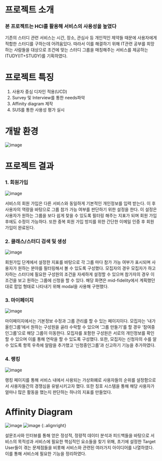 # 프로젝트 소개 

### 본 프로젝트는 HCI를 활용해 서비스의 사용성을 높였다
기존의 스터디 관련 서비스는 시간, 장소, 관심사 등 개인적인 제약들 때문에 사용자에게 적합한 스터디를 구하는데 어려움있다. 따라서 이를 해결하기 위해 IT관련 공부를 희망하는 사람들을 대상으로 조건에 맞는 스터디 그룹을 매칭해주는 서비스를 제공하는 ITUDY(IT+STUDY)를 기획하였다. 

# 프로젝트 특징
1. 사용자 중심 디자인 적용(UCD)
2. Survey 및 Interview를 통한 needs파악
3. Affinity diagram 제작
4. SUS를 통한 사용성 평가 실시

# 개발 환경
![image](https://user-images.githubusercontent.com/52390482/92305470-beae2880-efc2-11ea-90f9-f4fa823e3bf5.png)

# 프로젝트 결과
### 1. 회원가입
![image](https://user-images.githubusercontent.com/52390482/92305484-ddacba80-efc2-11ea-9fe5-067bd110ac8d.png)

서비스의 회원 가입은 다른 서비스와 동일하게 기본적인 개인정보를 입력 받는다. 이 후 사용자의 역량을 바탕으로 그룹 참가 가능 여부를 판단하기 위한 설정을 한다. 이 설정은 사용자가 원하는 그룹을 보다 쉽게 찾을 수 있도록 필터링 해주는 지표가 되며 회원 가입 후에도 수정이 가능하다. 또한 중복 회원 가입 방지를 위한 간단한 이메일 인증 후 회원가입이 완료된다.

### 2. 클래스/스터디 검색 및 생성
![image](https://user-images.githubusercontent.com/52390482/92305527-24021980-efc3-11ea-8d2c-4a043fe93626.png)

회원가입 단계에서 설정한 지표를 바탕으로 각 그룹 마다 참가 가능 여부가 표시되며 사용자가 원하는 분야를 필터링해서 볼 수 있도록 구성했다. 모집자의 경우 모집자가 하고자하는 스터디에 필요한 구성원의 조건을 자세하게 설정할 수 있으며 참가자의 경우 이 조건을 보고 원하는 그룹에 신청을 할 수 있다. 해당 화면은 mid-fidelity에서 계획했던 대로 팝업 형태로 나타내기 위해 modal을 사용해 구현했다. 

### 3. 마이페이지
![image](https://user-images.githubusercontent.com/52390482/92305521-19478480-efc3-11ea-8326-df1e70d918e3.png)

마이페이지에서는 기본정보 수정과 그룹 관리를 할 수 있는 페이지이다. 모집자는 ‘내가올린그룹’에서 원하는 구성원을 골라 수락할 수 있으며 ‘그룹 만들기’를 할 경우 ‘참여중인그룹’으로 해당 그룹이 이동한다. 모집자를 포함한 구성원은 서로의 개인정보를 확인할 수 있으며 이를 통해 연락을 할 수 있도록 구성했다.
또한, 모집자는 신청자의 수를 알 수 있도록 항목 우측에 알람을 추가했고 ‘신청중인그룹’과 신고하기 기능을 추가하였다.

### 4. 랭킹
![image](https://user-images.githubusercontent.com/52390482/92305556-54e24e80-efc3-11ea-9601-3a84e126c99c.png)

랭킹 페이지를 통해 서비스 내에서 사용되는 가상화폐로 사용자들의 순위를 설정함으로서 사용자들간의 경쟁심을 유발시키고자 했다. 또한 칭호 시스템을 통해 해당 사용자가 얼마나 많은 활동을 했는지 판단하는 하나의 지표를 만들었다.

# Affinity Diagram
![image](https://user-images.githubusercontent.com/52390482/92305569-7e9b7580-efc3-11ea-825d-9b45190fd5fa.png)
![image](https://user-images.githubusercontent.com/52390482/92305577-89560a80-efc3-11ea-86c6-cf24dbfaa29c.png) {:.alignright}

설문조사와 인터뷰를 통해 얻은 정성적, 정량적 데이터 분석과 피드백들을 바탕으로 서비스의 목적성과 서비스에 필요한 핵심적인 요소들을 찾기 위해, 초기에 설정한 Target User들이 겪는 문제점들을 비롯해 서비스와 관련된 여러가지 아이디어를 나열하였다. 이를 통해 서비스에 필요한 기능을 정리하였다.



